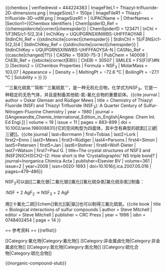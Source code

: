 {{chembox
| verifiedrevid = 444224383
| ImageFileL1 = Thiazyl-trifluoride-2D-dimensions.png
| ImageSizeL1 = 150px
| ImageFileR1 = Thiazyl-trifluoride-3D-vdW.png
| ImageSizeR1 = 
| IUPACName = 
| OtherNames = 
|Section1={{Chembox Identifiers
| ChemSpiderID_Ref = {{chemspidercite|correct|chemspider}}
| ChemSpiderID = 123471
| InChI = 1/F3NS/c1-5(2,3)4
| InChIKey = UQUPGRNSXINWBS-UHFFFAOYAR
| StdInChI_Ref = {{stdinchicite|correct|chemspider}}
| StdInChI = 1S/F3NS/c1-5(2,3)4
| StdInChIKey_Ref = {{stdinchicite|correct|chemspider}}
| StdInChIKey = UQUPGRNSXINWBS-UHFFFAOYSA-N
| CASNo_Ref = {{cascite|changed|??}}
| CASNo = 15930-75-3
| PubChem = 140008
| ChEBI_Ref = {{ebicite|correct|EBI}}
| ChEBI = 30507
| SMILES = FS(F)(F)#N
}}
|Section2 = {{Chembox Properties
|   Formula = NSF<sub>3</sub>
|   MolarMass = 103.07
|   Appearance = 
|   Density = 
|   MeltingPt = −72.6 °C
|   BoilingPt = −27.1 °C
|   Solubility = 
  }}
}}

'''三氟化硫氮'''简称'''三氟硫氮'''，是一种无机化合物，化学式为NSF<sub>3</sub>。它是一种稳定的无色气体，并且是制备其他硫-氮-氟化合物的重要前体。<ref>{{cite journal | author = Oskar Glemser and Rüdiger Mews | title = Chemistry of Thiazyl Fluoride (NSF) and Thiazyl Trifluoride (NSF<sub>3</sub>): A Quarter Century of Sulfur-Nitrogen-Fluorine Chemistry | year = 1980 | journal = [[Angewandte_Chemie_International_Edition_in_English|Angew. Chem Int. Ed Engl.]] | volume = 19 | issue = 11 | pages = 883–899 | doi = 10.1002/anie.198008831}}</ref>它的空间构型为四面体，其中含有典型的硫氮[[三键|三键]]。<ref name="Borrmann Lork Mews Parsons 2008 pp. 479–486">{{cite journal | last=Borrmann | first=Tobias | last2=Lork | first2=Enno | last3=Mews | first3=Rüdiger | last4=Parsons | first4=Simon | last5=Petersen | first5=Jan | last6=Stohrer | first6=Wolf-Dieter | last7=Watson | first7=Paul G. | title=The crystal structures of NSF3 and (NSF2N(CH3)CH2–)2: How short is the ‘Crystallographic’ NS triple bond? | journal=Inorganica Chimica Acta | publisher=Elsevier BV | volume=361 | issue=2 | year=2008 | issn=0020-1693 | doi=10.1016/j.ica.2007.05.016 | pages=479–486}}</ref>

NSF<sub>3</sub>可以由[[二氟化银|二氟化银]]氟化[[氟化硫杂氮|氟化硫杂氮]]制备：

:NSF + 2 AgF<sub>2</sub> → NSF<sub>3</sub> + 2 AgF

用[[十氟化二硫|{{chem]]氧化[[氨|氨]]也可以制得三氟化硫氮。<ref>{{cite book
| title = Biological interactions of sulfur compounds
| author = Steve Mitchell
| editor = Steve Mitchell
| publisher = CRC Press
| year = 1996
| isbn = 0748402454
| page = 14
}}</ref>

== 参考资料 ==
{{reflist}}

[[Category:氟化物|Category:氟化物]]
[[Category:非金属卤化物|Category:非金属卤化物]]
[[Category:氮化物|Category:氮化物]]
[[Category:硫化合物|Category:硫化合物]]

{{inorganic-compound-stub}}